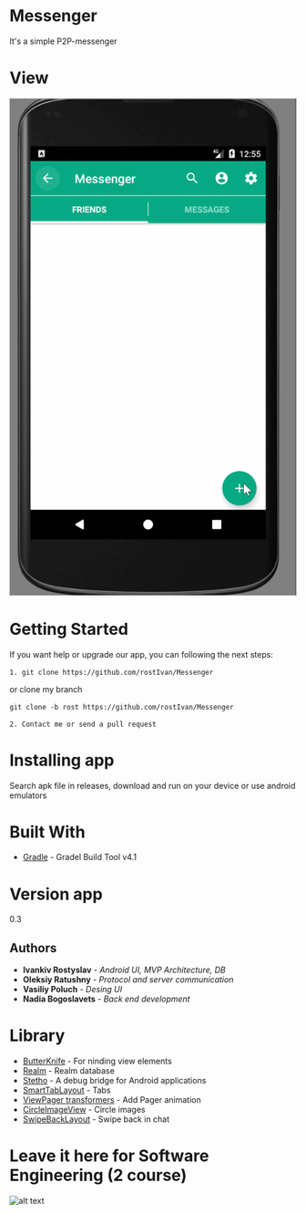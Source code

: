 # Messenger
It's a simple P2P-messenger

# View
![alt text](./gif/Messenger.gif)

# Getting Started

If you want help or upgrade our app, you can following the next steps:

```
1. git clone https://github.com/rostIvan/Messenger   

```
or clone my branch

```
git clone -b rost https://github.com/rostIvan/Messenger 
```

```
2. Contact me or send a pull request 
```

# Installing app

Search apk file in releases, download and run on your device or use android emulators

# Built With

* [Gradle](https://gradle.org/install/) - Gradel Build Tool v4.1

# Version app

0.3

## Authors
* **Ivankiv Rostyslav** - *Android UI, MVP Architecture, DB*
* **Oleksiy Ratushny** - *Protocol and server communication*
* **Vasiliy Poluch** - *Desing UI*
* **Nadia Bogoslavets** - *Back end development*

# Library
* [ButterKnife](http://jakewharton.github.io/butterknife/) - For ninding view elements
* [Realm](https://realm.io/docs/java/latest/) - Realm database
* [Stetho](http://facebook.github.io/stetho/) - A debug bridge for Android applications
* [SmartTabLayout](https://github.com/ogaclejapan/SmartTabLayout/) - Tabs
* [ViewPager transformers](https://github.com/geftimov/android-viewpager-transformers/) - Add Pager animation
* [CircleImageView](https://github.com/hdodenhof/CircleImageView/) - Circle images
* [SwipeBackLayout](https://github.com/YoKeyword/SwipeBackFragment/) - Swipe back in chat
# Leave it here for Software Engineering (2 course)
![alt text](https://hikaruzone.files.wordpress.com/2015/10/in-case-of-fire-1-git-commit-2-git-push-3-leave-building2.png?w=800&h=559)
